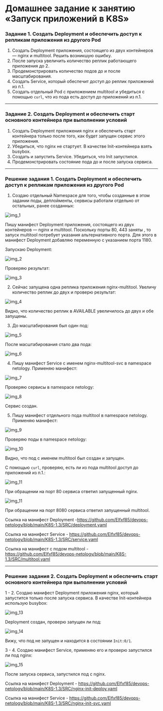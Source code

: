 
# Домашнее задание к занятию «Запуск приложений в K8S»

### Задание 1. Создать Deployment и обеспечить доступ к репликам приложения из другого Pod

1. Создать Deployment приложения, состоящего из двух контейнеров — nginx и multitool. Решить возникшую ошибку.
2. После запуска увеличить количество реплик работающего приложения до 2.
3. Продемонстрировать количество подов до и после масштабирования.
4. Создать Service, который обеспечит доступ до реплик приложений из п.1.
5. Создать отдельный Pod с приложением multitool и убедиться с помощью `curl`, что из пода есть доступ до приложений из п.1.

------

### Задание 2. Создать Deployment и обеспечить старт основного контейнера при выполнении условий

1. Создать Deployment приложения nginx и обеспечить старт контейнера только после того, как будет запущен сервис этого приложения.
2. Убедиться, что nginx не стартует. В качестве Init-контейнера взять busybox.
3. Создать и запустить Service. Убедиться, что Init запустился.
4. Продемонстрировать состояние пода до и после запуска сервиса.

------

### Решение задания 1. Создать Deployment и обеспечить доступ к репликам приложения из другого Pod

1. Создаю отдельный Namespace для того, чтобы созданные в этом задании поды, деплойменты, сервисы работали отдельно от остальных, ранее созданных:

![img_1](IMG/task1.png)

Пишу манифест Deployment приложения, состоящего из двух контейнеров — nginx и multitool. Поскольку  порты 80, 443  заняты , то запуск multitool потребует указания альтернативного порта. Для этого в манифест Deployment добавляю переменную с указанием порта 1180.


Запускаю Deployment:

![img_2](IMG/task2.png)

Проверяю результат:

![img_3](IMG/task3.png)

2. Сейчас запущена одна реплика приложения nginx-multitool. Увеличу количество реплик до двух и проверю результат:

![img_4](IMG/task4.png)

Видно, что количество реплик в AVAILABLE увеличилось до двух и обе запущены.

3. До масштабирования  был один под:

![img_5](IMG/task3.png)

После масштабирования стало два пода:

![img_6](IMG/task5.png)

4. Пишу манифест Service с именем nginx-multitool-svc в namespace netology. Применяю манифест:

![img_7](IMG/task6.png)


Проверяю сервисы в namespace netology:

![img_8](IMG/task7.png)

Сервис создан.

5. Пишу манифест отдельного пода multitool в namespace netology. Применяю манифест:

![img_9](IMG/task8.png)

Проверяю поды в namespace netology:

![img_10](IMG/task9.png)

Видно, что под с именем multitool был создан и запущен.

С помощью `curl`, проверяю, есть ли из пода multitool доступ до приложений из п.1.:

![img_11](IMG/task10.png)

При обращении на порт 80 сервиса ответил запущенный nginx.

![img_11](IMG/task12.png)

При обращении на порт 8080 сервиса ответил запущенный multitool.

Ссылка на манифест Deployment -https://github.com/Elfxf85/devops-netology/blob/main/K8S-1.3/SRC/deployment.yaml

Ссылка на манифест Service -  https://github.com/Elfxf85/devops-netology/blob/main/K8S-1.3/SRC/service.yaml

Ссылка на манифест с подом multitool -  https://github.com/Elfxf85/devops-netology/blob/main/K8S-1.3/SRC/multitool.yaml

---

### Решение задания 2. Создать Deployment и обеспечить старт основного контейнера при выполнении условий

1 - 2. Создаю манифест Deployment приложения nginx, который запустится только после запуска сервиса. В качестве Init-контейнера использую busybox:

![img_13](IMG/task12.png)

Deployment создан, проверю запущен ли под:

![img_14](IMG/task13.png)

Вижу, что под не запущен и находится в состоянии `Init:0/1`.


3 - 4. Создаю манифест Service, применяю его и проверю запустился ли под nginx:

![img_15](IMG/task14.png)

После запуска сервиса, запустился под с nginx.

Ссылка на манифест Deployment - https://github.com/Elfxf85/devops-netology/blob/main/K8S-1.3/SRC/nginx-init-deploy.yaml

Ссылка на манифест Service - https://github.com/Elfxf85/devops-netology/blob/main/K8S-1.3/SRC/nginx-init-svc.yaml